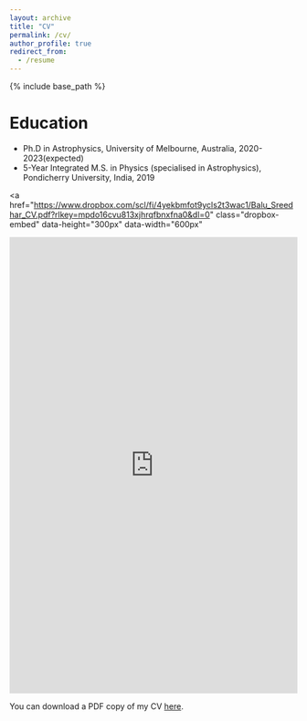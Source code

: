 ```yaml
---
layout: archive
title: "CV"
permalink: /cv/
author_profile: true
redirect_from:
  - /resume
---
```


{% include base_path %}

Education
======
* Ph.D in Astrophysics, University of Melbourne, Australia, 2020-2023(expected)
* 5-Year Integrated M.S. in Physics (specialised in Astrophysics), Pondicherry University, India, 2019

<a
  href="https://www.dropbox.com/scl/fi/4yekbmfot9ycls2t3wac1/Balu_Sreedhar_CV.pdf?rlkey=mpdo16cvu813xjhrqfbnxfna0&dl=0"
  class="dropbox-embed"
  data-height="300px"
  data-width="600px"
></a>


<iframe src="https://www.dropbox.com/scl/fi/4yekbmfot9ycls2t3wac1/Balu_Sreedhar_CV.pdf" width="100%" height="800" frameborder="no" border="0" marginwidth="0" marginheight="0"></iframe>

You can download a PDF copy of my CV [here](https://www.dropbox.com/scl/fi/4yekbmfot9ycls2t3wac1/Balu_Sreedhar_CV.pdf).
